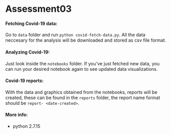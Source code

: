 # Assessment03

#### Fetching Covid-19 data:
Go to `data` folder and run `python covid-fetch-data.py`. All the data neccesary for the analysis will be downloaded and stored as csv file format.

#### Analyzing Covid-19:
Just look inside the `notebooks` folder. If you've just fetched new data, you can run your desired notebook again to see updated data visualizations.

#### Covid-19 reports:
With the data and graphics obtained from the notebooks, reports will be created, these can be found in the `reports` folder, the report name format should be `report- <date-created>`.

#### More info:
- python 2.7.15
